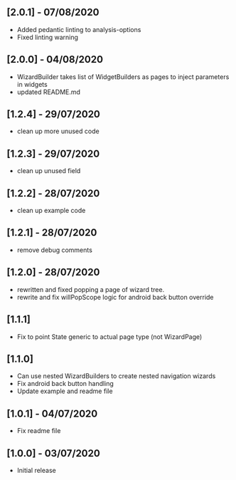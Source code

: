 ## [2.0.1] - 07/08/2020

* Added pedantic linting to analysis-options
* Fixed linting warning

## [2.0.0] - 04/08/2020

* WizardBuilder takes list of WidgetBuilders as pages to inject parameters in widgets
* updated README.md

## [1.2.4] - 29/07/2020

* clean up more unused code

## [1.2.3] - 29/07/2020

* clean up unused field

## [1.2.2] - 28/07/2020

* clean up example code

## [1.2.1] - 28/07/2020

* remove debug comments

## [1.2.0] - 28/07/2020

* rewritten and fixed popping a page of wizard tree.
* rewrite and fix willPopScope logic for android back button override

## [1.1.1]

* Fix to point State generic to actual page type (not WizardPage)

## [1.1.0]

* Can use nested WizardBuilders to create nested navigation wizards
* Fix android back button handling
* Update example and readme file

## [1.0.1] - 04/07/2020

* Fix readme file

## [1.0.0] - 03/07/2020

* Initial release